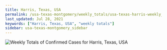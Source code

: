```yaml
---
title: Harris, Texas, USA
permalink: /usa-texas-montgomery/weekly_totals/usa-texas-harris-weekly_totals.html
last_updated: Jul 28, 2021
keywords: ["Harris, Texas, USA", "weekly totals"]
sidebar: usa-texas-montgomery_sidebar
---
```


![Weekly Totals of Confirmed Cases for Harris, Texas, USA](/covid_tracker/images/graphs/usa-texas-harris-weekly_totals_graph.png)
